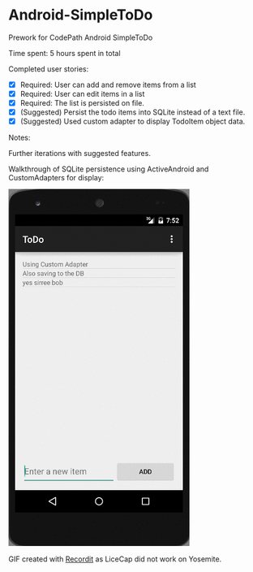 Android-SimpleToDo
==================

Prework for CodePath Android SimpleToDo


Time spent: 5 hours spent in total

Completed user stories:

* [x] Required: User can add and remove items from a list
* [x] Required: User can edit items in a list
* [x] Required: The list is persisted on file.
* [x] (Suggested) Persist the todo items into SQLite instead of a text file.
* [x] (Suggested) Used custom adapter to display TodoItem object data.

Notes:

Further iterations with suggested features.

Walkthrough of SQLite persistence using ActiveAndroid and CustomAdapters for display:

![Video Walkthrough](walkthrough-dbAndCustomAdapter.gif)


GIF created with [Recordit](http://recordit.co/) as LiceCap did not work on Yosemite.

